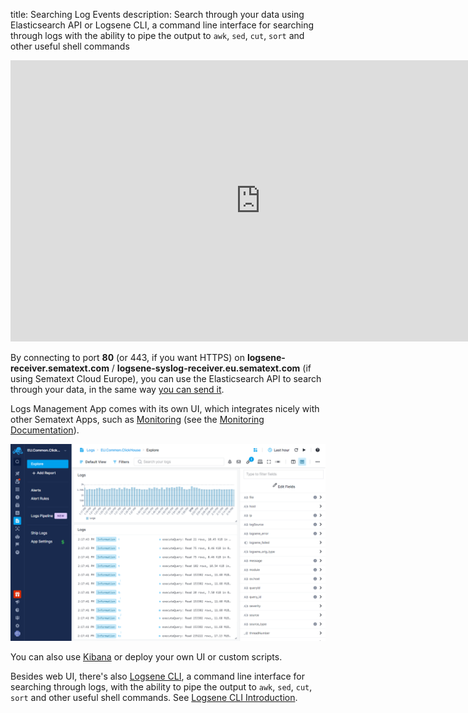 title: Searching Log Events
description: Search through your data using Elasticsearch API or Logsene CLI, a command line interface for searching through logs with the ability to pipe the output to `awk`, `sed`, `cut`, `sort` and other useful shell commands

<iframe width="800" height="450" src="https://www.youtube.com/embed/glwZ8OCV0kc" frameborder="0" allow="autoplay; encrypted-media" allowfullscreen></iframe>

By connecting to port **80** (or 443, if you want HTTPS) on **logsene-receiver.sematext.com** / **logsene-syslog-receiver.eu.sematext.com** (if using Sematext Cloud Europe), you can use the Elasticsearch API to search through your data, in the same way [you can send it](sending-log-events).

Logs Management App comes with its own UI, which integrates nicely with other Sematext Apps, such as [Monitoring](https://sematext.com/spm/) (see the [Monitoring Documentation](../monitoring)). 

<img alt="Sematext Monitoring UI screen" src="/docs/images/logs/logsene-ui.png" title="Sematext Logging UI screen">

You can also use [Kibana](kibana)  or deploy your own UI or custom scripts.

Besides web UI, there's also [Logsene CLI](https://www.npmjs.com/package/logsene-cli), a command line interface for searching through logs, with the ability to pipe the output to `awk`, `sed`, `cut`, `sort` and other useful shell commands.
See [Logsene CLI Introduction](http://blog.sematext.com/2015/07/07/logsene-cli/).
